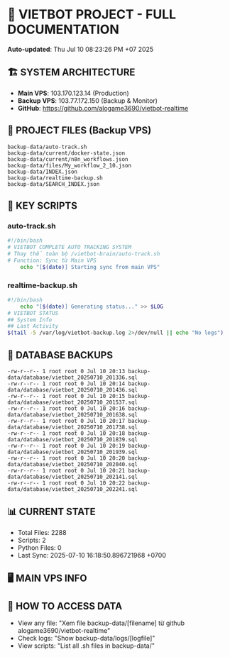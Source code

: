 # 🤖 VIETBOT PROJECT - FULL DOCUMENTATION
**Auto-updated**: Thu Jul 10 08:23:26 PM +07 2025

## 🏗️ SYSTEM ARCHITECTURE
- **Main VPS**: 103.170.123.14 (Production)
- **Backup VPS**: 103.77.172.150 (Backup & Monitor)
- **GitHub**: https://github.com/alogame3690/vietbot-realtime

## 📁 PROJECT FILES (Backup VPS)
```
backup-data/auto-track.sh
backup-data/current/docker-state.json
backup-data/current/n8n_workflows.json
backup-data/files/My_workflow_2_10.json
backup-data/INDEX.json
backup-data/realtime-backup.sh
backup-data/SEARCH_INDEX.json
```

## 🔧 KEY SCRIPTS
### auto-track.sh
```bash
#!/bin/bash
# VIETBOT COMPLETE AUTO TRACKING SYSTEM
# Thay thế toàn bộ /vietbot-brain/auto-track.sh
# Function: Sync từ Main VPS
    echo "[$(date)] Starting sync from main VPS"
```
### realtime-backup.sh
```bash
#!/bin/bash
    echo "[$(date)] Generating status..." >> $LOG
# VIETBOT STATUS
## System Info
## Last Activity
$(tail -5 /var/log/vietbot-backup.log 2>/dev/null || echo "No logs")
```

## 💾 DATABASE BACKUPS
```
-rw-r--r-- 1 root root 0 Jul 10 20:13 backup-data/database/vietbot_20250710_201336.sql
-rw-r--r-- 1 root root 0 Jul 10 20:14 backup-data/database/vietbot_20250710_201436.sql
-rw-r--r-- 1 root root 0 Jul 10 20:15 backup-data/database/vietbot_20250710_201537.sql
-rw-r--r-- 1 root root 0 Jul 10 20:16 backup-data/database/vietbot_20250710_201638.sql
-rw-r--r-- 1 root root 0 Jul 10 20:17 backup-data/database/vietbot_20250710_201738.sql
-rw-r--r-- 1 root root 0 Jul 10 20:18 backup-data/database/vietbot_20250710_201839.sql
-rw-r--r-- 1 root root 0 Jul 10 20:19 backup-data/database/vietbot_20250710_201939.sql
-rw-r--r-- 1 root root 0 Jul 10 20:20 backup-data/database/vietbot_20250710_202040.sql
-rw-r--r-- 1 root root 0 Jul 10 20:21 backup-data/database/vietbot_20250710_202141.sql
-rw-r--r-- 1 root root 0 Jul 10 20:22 backup-data/database/vietbot_20250710_202241.sql
```

## 📊 CURRENT STATE
- Total Files: 2288
- Scripts: 2
- Python Files: 0
- Last Sync: 2025-07-10 16:18:50.896721968 +0700

## 🖥️ MAIN VPS INFO


## 🚨 HOW TO ACCESS DATA
- View any file: "Xem file backup-data/[filename] từ github alogame3690/vietbot-realtime"
- Check logs: "Show backup-data/logs/[logfile]"
- View scripts: "List all .sh files in backup-data/"
